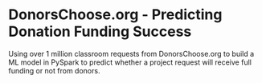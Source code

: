 # DonorsChoose.org - Predicting Donation Funding Success 
Using over 1 million classroom requests from DonorsChoose.org to build a ML model in PySpark to predict whether a project request will receive full funding or not from donors. 
